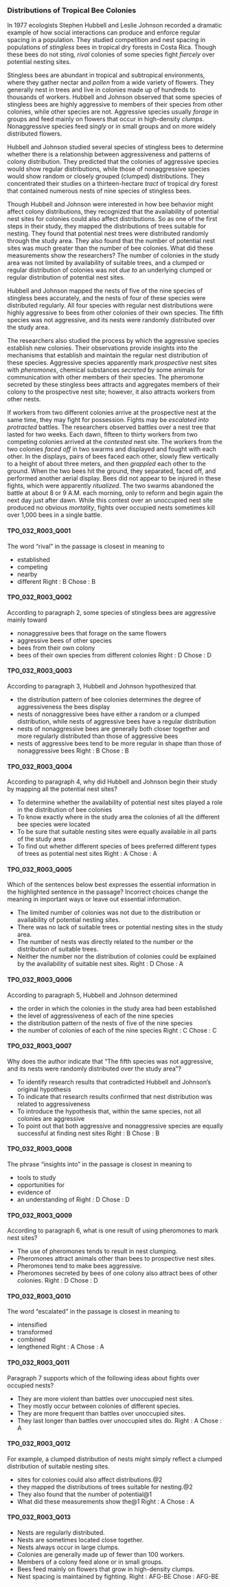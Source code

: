 ### Distributions of Tropical Bee Colonies
In 1977 ecologists Stephen Hubbell and Leslie Johnson recorded a dramatic example of how social interactions can produce and enforce regular spacing in a population. They studied competition and nest spacing in populations of *stingless* bees in tropical dry forests in Costa Rica. Though these bees do not sting, *rival* colonies of some species fight *fiercely* over potential nesting sites.

Stingless bees are abundant in tropical and subtropical environments, where they gather nectar and *pollen* from a wide variety of flowers. They generally nest in trees and live in colonies made up of hundreds to thousands of workers. Hubbell and Johnson observed that some species of stingless bees are highly aggressive to members of their species from other colonies, while other species are not. Aggressive species usually *forage* in groups and feed mainly on flowers that occur in high-density *clumps*. Nonaggressive species feed *singly* or in small groups and on more widely distributed flowers.

Hubbell and Johnson studied several species of stingless bees to determine whether there is a relationship between aggressiveness and patterns of colony distribution. They predicted that the colonies of aggressive species would show regular distributions, while those of nonaggressive species would show random or closely grouped (clumped) distributions. They concentrated their studies on a thirteen-hectare *tract* of tropical dry forest that contained numerous nests of nine species of stingless bees.

Though Hubbell and Johnson were interested in how bee behavior might affect colony distributions, they recognized that the availability of potential nest sites for colonies could also affect distributions. So as one of the first steps in their study, they mapped the distributions of trees suitable for nesting. They found that potential nest trees were distributed randomly through the study area. They also found that the number of potential nest sites was much greater than the number of bee colonies. What did these measurements show the researchers? The number of colonies in the study area was not limited by availability of suitable trees, and a clumped or regular distribution of colonies was not *due to* an underlying clumped or regular distribution of potential nest sites.

Hubbell and Johnson mapped the nests of five of the nine species of stingless bees accurately, and the nests of four of these species were distributed regularly. All four species with regular nest distributions were highly aggressive to bees from other colonies of their own species. The fifth species was not aggressive, and its nests were randomly distributed over the study area.

The researchers also studied the process by which the aggressive species establish new colonies. Their observations provide insights into the mechanisms that establish and maintain the regular nest distribution of these species. Aggressive species apparently mark *prospective* nest sites with *pheromones*, chemical substances *secreted* by some animals for communication with other members of their species. The pheromone secreted by these stingless bees attracts and aggregates members of their colony to the prospective nest site; however, it also attracts workers from other nests.

If workers from two different colonies arrive at the prospective nest at the same time, they may fight for possession. Fights may be *escalated into* *protracted* battles. The researchers observed battles over a nest tree that lasted for two weeks. Each dawn, fifteen to thirty workers from two competing colonies arrived at the *contested* nest site. The workers from the two colonies *faced off* in two swarms and displayed and fought with each other. In the displays, pairs of bees faced each other, slowly flew vertically to a height of about three meters, and then *grappled* each other to the ground. When the two bees hit the ground, they separated, faced off, and performed another aerial display. Bees did not appear to be injured in these fights, which were apparently *ritualized*. The two swarms abandoned the battle at about 8 or 9 A.M. each morning, only to reform and begin again the next day just after dawn. While this contest over an unoccupied nest site produced no obvious *mortality*, fights over occupied nests sometimes kill over 1,000 bees in a single battle.

#### TPO_032_R003_Q001
The word “rival” in the passage is closest in meaning to
- established
- competing
- nearby
- different
Right : B	Chose : B


#### TPO_032_R003_Q002
According to paragraph 2, some species of stingless bees are aggressive mainly toward
- nonaggressive bees that forage on the same flowers
- aggressive bees of other species
- bees from their own colony
- bees of their own species from different colonies
Right : D	Chose : D


#### TPO_032_R003_Q003
According to paragraph 3, Hubbell and Johnson hypothesized that
- the distribution pattern of bee colonies determines the degree of aggressiveness the bees display
- nests of nonaggressive bees have either a random or a clumped distribution, while nests of aggressive bees have a regular distribution
- nests of nonaggressive bees are generally both closer together and more regularly distributed than those of aggressive bees
- nests of aggressive bees tend to be more regular in shape than those of nonaggressive bees
Right : B	Chose : B


#### TPO_032_R003_Q004
According to paragraph 4, why did Hubbell and Johnson begin their study by mapping all the potential nest sites?
- To determine whether the availability of potential nest sites played a role in the distribution of bee colonies
- To know exactly where in the study area the colonies of all the different bee species were located
- To be sure that suitable nesting sites were equally available in all parts of the study area
- To find out whether different species of bees preferred different types of trees as potential nest sites
Right : A	Chose : A


#### TPO_032_R003_Q005
Which of the sentences below best expresses the essential information in the highlighted sentence in the passage? Incorrect choices change the meaning in important ways or leave out essential information.
- The limited number of colonies was not due to the distribution or availability of potential nesting sites.
- There was no lack of suitable trees or potential nesting sites in the study area.
- The number of nests was directly related to the number or the distribution of suitable trees.
- Neither the number nor the distribution of colonies could be explained by the availability of suitable nest sites.
Right : D	Chose : A


#### TPO_032_R003_Q006
According to paragraph 5, Hubbell and Johnson determined
- the order in which the colonies in the study area had been established
- the level of aggressiveness of each of the nine species
- the distribution pattern of the nests of five of the nine species
- the number of colonies of each of the nine species
Right : C	Chose : C


#### TPO_032_R003_Q007
Why does the author indicate that “The fifth species was not aggressive, and its nests were randomly distributed over the study area”?
- To identify research results that contradicted Hubbell and Johnson’s original hypothesis
- To indicate that research results confirmed that nest distribution was related to aggressiveness
- To introduce the hypothesis that, within the same species, not all colonies are aggressive
- To point out that both aggressive and nonaggressive species are equally successful at finding nest sites
Right : B	Chose : B


#### TPO_032_R003_Q008
The phrase “insights into” in the passage is closest in meaning to
- tools to study
- opportunities for
- evidence of
- an understanding of
Right : D	Chose : D


#### TPO_032_R003_Q009
According to paragraph 6, what is one result of using pheromones to mark nest sites?
- The use of pheromones tends to result in nest clumping.
- Pheromones attract animals other than bees to prospective nest sites.
- Pheromones tend to make bees aggressive.
- Pheromones secreted by bees of one colony also attract bees of other colonies.
Right : D	Chose : D


#### TPO_032_R003_Q010
The word “escalated” in the passage is closest in meaning to
- intensified
- transformed
- combined
- lengthened
Right : A	Chose : A


#### TPO_032_R003_Q011
Paragraph 7 supports which of the following ideas about fights over occupied nests?
- They are more violent than battles over unoccupied nest sites.
- They mostly occur between colonies of different species.
- They are more frequent than battles over unoccupied sites.
- They last longer than battles over unoccupied sites do.
Right : A	Chose : A


#### TPO_032_R003_Q012
For example, a clumped distribution of nests might simply reflect a clumped distribution of suitable nesting sites.
- sites for colonies could also affect distributions.@2
- they mapped the distributions of trees suitable for nesting.@2
- They also found that the number of potential@1
- What did these measurements show the@1
Right : A	Chose : A


#### TPO_032_R003_Q013

- Nests are regularly distributed.
- Nests are sometimes located close together.
- Nests always occur in large clumps.
- Colonies are generally made up of fewer than 100 workers.
- Members of a colony feed alone or in small groups.
- Bees feed mainly on flowers that grow in high-density clumps.
- Nest spacing is maintained by fighting.
Right : AFG-BE	Chose : AFG-BE
